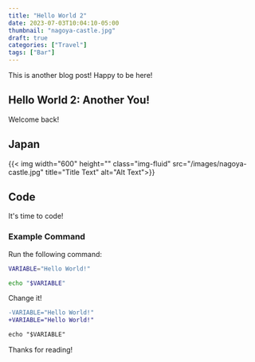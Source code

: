 ```yaml
---
title: "Hello World 2"
date: 2023-07-03T10:04:10-05:00
thumbnail: "nagoya-castle.jpg"
draft: true
categories: ["Travel"]
tags: ["Bar"]
---
```


This is another blog post! Happy to be here!

<!--more-->

## Hello World 2: Another You!

Welcome back!

## Japan

{{< img
  width="600"
  height=""
  class="img-fluid"
  src="/images/nagoya-castle.jpg"
  title="Title Text" alt="Alt Text">}}

## Code

It's time to code!

###  Example Command

Run the following command:

```bash
VARIABLE="Hello World!"

echo "$VARIABLE"
```

Change it!

```diff
-VARIABLE="Hello World!"
+VARIABLE="Hello World!"

echo "$VARIABLE"
```

Thanks for reading!
